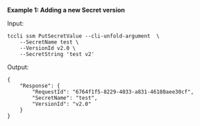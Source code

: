 **Example 1: Adding a new Secret version**



Input: 

```
tccli ssm PutSecretValue --cli-unfold-argument  \
    --SecretName test \
    --VersionId v2.0 \
    --SecretString 'test v2'
```

Output: 
```
{
    "Response": {
        "RequestId": "6764f1f5-8229-4033-a831-46180aee30cf",
        "SecretName": "test",
        "VersionId": "v2.0"
    }
}
```


